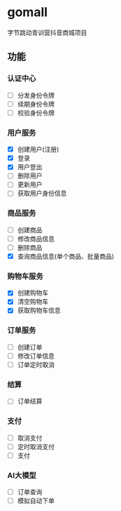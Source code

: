 # gomall
字节跳动青训营抖音商城项目

## 功能
### 认证中心
- [ ] 分发身份令牌
- [ ] 续期身份令牌
- [ ] 校验身份令牌

### 用户服务
- [x] 创建用户(注册)
- [x] 登录
- [x] 用户登出
- [ ] 删除用户
- [ ] 更新用户
- [ ] 获取用户身份信息

### 商品服务
- [ ] 创建商品
- [ ] 修改商品信息
- [ ] 删除商品
- [x] 查询商品信息(单个商品、批量商品)

### 购物车服务
- [x] 创建购物车
- [x] 清空购物车
- [x] 获取购物车信息

### 订单服务
- [ ] 创建订单
- [ ] 修改订单信息
- [ ] 订单定时取消

### 结算
- [ ] 订单结算

### 支付
- [ ] 取消支付
- [ ] 定时取消支付
- [ ] 支付

### AI大模型
- [ ] 订单查询
- [ ] 模拟自动下单